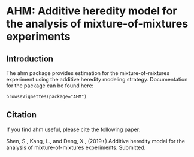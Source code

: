 # AHM: Additive heredity model for the analysis of mixture-of-mixtures experiments

## Introduction

The ahm package provides estimation for the mixture-of-mixtures experiment using the additive heredity modeling strategy. Documentation for the package can be found here: 

```
browseVignettes(package="AHM")
```

## Citation

If you find ahm useful, please cite the following paper:

Shen, S., Kang, L., and Deng, X., (2019+) Additive heredity model for the analysis of mixture-of-mixtures experiments. Submitted.
